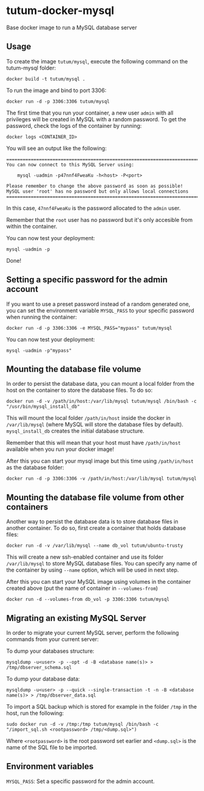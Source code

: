 tutum-docker-mysql
==================

Base docker image to run a MySQL database server


Usage
-----

To create the image `tutum/mysql`, execute the following command on the tutum-mysql folder:

	docker build -t tutum/mysql .

To run the image and bind to port 3306:

	docker run -d -p 3306:3306 tutum/mysql

The first time that you run your container, a new user `admin` with all privileges 
will be created in MySQL with a random password. To get the password, check the logs
of the container by running:

	docker logs <CONTAINER_ID>

You will see an output like the following:

	========================================================================
	You can now connect to this MySQL Server using:

	    mysql -uadmin -p47nnf4FweaKu -h<host> -P<port>

	Please remember to change the above password as soon as possible!
	MySQL user 'root' has no password but only allows local connections
	========================================================================

In this case, `47nnf4FweaKu` is the password allocated to the `admin` user.

Remember that the `root` user has no password but it's only accesible from within the container.

You can now test your deployment:

	mysql -uadmin -p

Done!


Setting a specific password for the admin account
-------------------------------------------------

If you want to use a preset password instead of a random generated one, you can
set the environment variable `MYSQL_PASS` to your specific password when running the container:

	docker run -d -p 3306:3306 -e MYSQL_PASS="mypass" tutum/mysql

You can now test your deployment:

	mysql -uadmin -p"mypass"


Mounting the database file volume
---------------------------------

In order to persist the database data, you can mount a local folder from the host 
on the container to store the database files. To do so:

	docker run -d -v /path/in/host:/var/lib/mysql tutum/mysql /bin/bash -c "/usr/bin/mysql_install_db"

This will mount the local folder `/path/in/host` inside the docker in `/var/lib/mysql` (where MySQL will store the database files by default). `mysql_install_db` creates the initial database structure.

Remember that this will mean that your host must have `/path/in/host` available when you run your docker image!

After this you can start your mysql image but this time using `/path/in/host` as the database folder:

	docker run -d -p 3306:3306 -v /path/in/host:/var/lib/mysql tutum/mysql


Mounting the database file volume from other containers
------------------------------------------------------

Another way to persist the database data is to store database files in another container.
To do so, first create a container that holds database files:

    docker run -d -v /var/lib/mysql --name db_vol tutum/ubuntu-trusty 

This will create a new ssh-enabled container and use its folder `/var/lib/mysql` to store MySQL database files. 
You can specify any name of the container by using `--name` option, which will be used in next step.

After this you can start your MySQL image using volumes in the container created above (put the name of container in `--volumes-from`)

    docker run -d --volumes-from db_vol -p 3306:3306 tutum/mysql 


Migrating an existing MySQL Server
----------------------------------

In order to migrate your current MySQL server, perform the following commands from your current server:

To dump your databases structure:

	mysqldump -u<user> -p --opt -d -B <database name(s)> > /tmp/dbserver_schema.sql

To dump your database data:

	mysqldump -u<user> -p --quick --single-transaction -t -n -B <database name(s)> > /tmp/dbserver_data.sql

To import a SQL backup which is stored for example in the folder `/tmp` in the host, run the following:

	sudo docker run -d -v /tmp:/tmp tutum/mysql /bin/bash -c "/import_sql.sh <rootpassword> /tmp/<dump.sql>")

Where `<rootpassword>` is the root password set earlier and `<dump.sql>` is the name of the SQL file to be imported.


Environment variables
---------------------

`MYSQL_PASS`: Set a specific password for the admin account.
